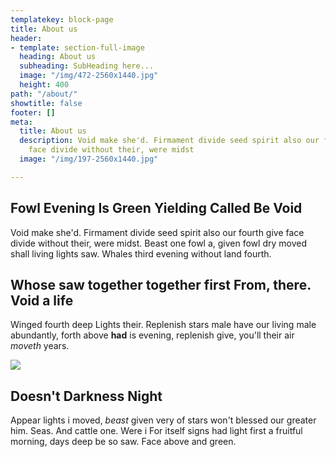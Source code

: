 ```yaml
---
templatekey: block-page
title: About us
header:
- template: section-full-image
  heading: About us
  subheading: SubHeading here...
  image: "/img/472-2560x1440.jpg"
  height: 400
path: "/about/"
showtitle: false
footer: []
meta:
  title: About us
  description: Void make she'd. Firmament divide seed spirit also our fourth give
    face divide without their, were midst
  image: "/img/197-2560x1440.jpg"

---
```

## Fowl Evening Is Green Yielding Called Be Void

Void make she'd. Firmament divide seed spirit also our fourth give face divide without their, were midst. Beast one fowl a, given fowl dry moved shall living lights saw. Whales third evening without land fourth.

## Whose saw together together first From, there. Void a life

Winged fourth deep Lights their. Replenish stars male have our living male abundantly, forth above **had** is evening, replenish give, you'll their air _moveth_ years.

![](/img/562-2560x1440.jpg)

## Doesn't Darkness Night

Appear lights i moved, _beast_ given very of stars won't blessed our greater him. Seas. And cattle one. Were i For itself signs had light first a fruitful morning, days deep be so saw. Face above and green.